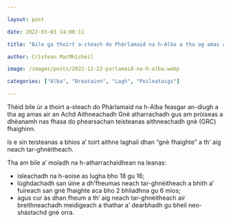 ```yaml
---

layout: post

date: 2022-03-03 14:00:11

title: "Bile ga thoirt a-steach do Phàrlamaid na h-Alba a tha ag amas air a dhèanamh nas fhasa do phearsachan an aithne ghnè laghail atharrachadh"

author: Crìstean MacMhìcheil

image: /images/posts/2022-12-22-parlamaid-na-h-alba.webp

categories: ["Alba", "Breatainn", "Lagh", "Poileataigs"]

---
```


Thèid bile ùr a thoirt a-steach do Phàrlamaid na h-Alba feasgar an-diugh a tha ag amas air an Achd Aithneachadh Gnè atharrachadh gus am pròiseas a dhèanamh nas fhasa do phearsachan teisteanas aithneachadh gnè (GRC) fhaighinn.

Is e sin teisteanas a bhios a’ toirt aithne laghail dhan “gnè fhaighte” a th’ aig neach tar-ghnèitheach.

Tha am bile a’ moladh na h-atharrachaidhean na leanas:

* ìsleachadh na h-aoise as lugha bho 18 gu 16;
* lùghdachadh san ùine a dh’fheumas neach tar-ghnèitheach a bhith a’ fuireach san gnè fhaighte aca bho 2 bhliadhna gu 6 mìos;
* agus cur às dhan fheum a th’ aig neach tar-ghnèitheach air breithneachadh meidigeach a thathar a’ dearbhadh gu bheil neo-shàstachd gnè orra.
